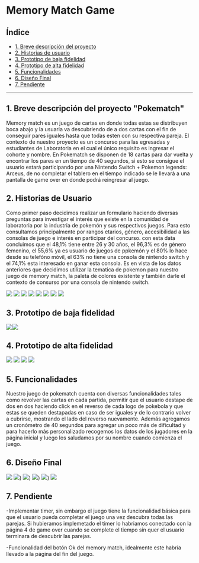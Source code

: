 # Memory Match Game

## Índice

- [1. Breve descripción del proyecto](#1-breve-descripción-del-proyecto)
- [2. Historias de usuario](#2-historias-de-usuario)
- [3. Prototipo de baja fidelidad](#3-prototipo-de-baja-fidelidad)
- [4. Prototipo de alta fidelidad](#4-prototipo-de-alta-fidelidad)
- [5. Funcionalidades](#5-funcionalidades)
- [6. Diseño Final](#6-diseño-final)
- [7. Pendiente](#6-pendiente)

---

## 1. Breve descripción del proyecto "Pokematch"

Memory match es un juego de cartas en donde todas estas se distribuyen boca abajo y la usuaria va descubriendo de a dos cartas con el fin de conseguir pares iguales hasta que todas esten con su respectiva pareja.
El contexto de nuestro proyecto es un concurso para las egresadas y estudiantes de Laboratoria en el cual el único requisito es ingresar el cohorte y nombre.
En Pokematch se disponen de 18 cartas para dar vuelta y encontrar los pares en un tiempo de 40 segundos, si esto se consigue el usuario estará participando por una Nintendo Switch + Pokemon legends: Arceus, de no completar el tablero en el tiempo indicado se le llevará a una pantalla de game over en donde podrá reingresar al juego.

## 2. Historias de Usuario

Como primer paso decidimos realizar un formulario haciendo diversas preguntas para investigar el interés que existe en la comunidad de laboratoria por la industria de pokemón y sus respectivos juegos. Para esto consultamos principalmente por rangos etarios, género, accesibilidad a las consolas de juego e interés en participar del concurso. con esta data concluimos que el 48,1% tiene entre 26 y 30 años, el 96,3% es de género femenino, el 55,6% ya es usuario de juegos de ppkemón y el 80% lo hace desde su telefóno móvil, el 63% no tiene una consola de nintendo switch y el 74,1% esta interesado en ganar esta consola. Es en vista de los datos anteriores que decidimos utilizar la tematica de pokemon para nuestro juego de memory match, la paleta de colores existente y también darle el contexto de consurso por una consola de nintendo switch.

![](/imagenes-readme/6.jpeg) ![](/imagenes-readme/7.jpeg) ![](/imagenes-readme/8.jpeg) ![](/imagenes-readme/9.jpeg) ![](/imagenes-readme/10.jpeg) ![](/imagenes-readme/11.jpeg) ![](/imagenes-readme/12.jpeg) ![](/imagenes-readme/13.jpeg)

## 3. Prototipo de baja fidelidad

![](/imagenes-readme/PBF1.jpeg)![](/imagenes-readme/PBF2.jpeg)

## 4. Prototipo de alta fidelidad

![](/imagenes-readme/P1.jpg)
![](/imagenes-readme/P2.jpg)
![](/imagenes-readme/P3.jpg)
![](/imagenes-readme/P4.jpg)

## 5. Funcionalidades

Nuestro juego de pokematch cuenta con diversas funcionalidades tales como revolver las cartas en cada partida, permitir que el usuario destape de dos en dos haciendo click en el reverso de cada logo de pokebola y que estas se queden destapadas en caso de ser iguales y de lo contrario volver a cubrirse, mostrando el lado del reverso nuevamente. Además agregamos un cronómetro de 40 segundos para agregar un poco más de dificultad y para hacerlo más personalizado recogemos los datos de los jugadores en la página inicial y luego los saludamos por su nombre cuando comienza el juego.

## 6. Diseño Final

![](/imagenes-readme/p1.png)
![](/imagenes-readme/p2.png))
![](/imagenes-readme/p3.png))
![](/imagenes-readme/p4.png))
![](/imagenes-readme/p5.png))
![](/imagenes-readme/p6.png)

## 7. Pendiente

-Implementar timer, sin embargo el juego tiene la funcionalidad básica para que el usuario pueda completar el juego una vez descubra todas las parejas. Si hubieramos implemetado el timer lo habriamos conectado con la página 4 de game over cuando se complete el tiempo sin quer el usuario terminara de descubrir las parejas.

-Funcionalidad del botón Ok del memory match, idealmente este habría llevado a la página del fin del juego.

